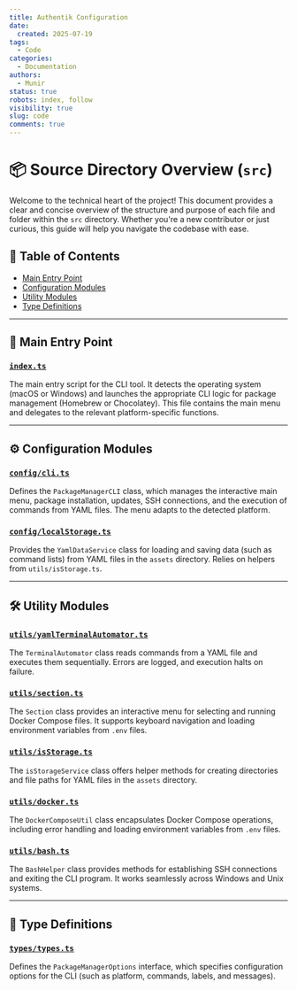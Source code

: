 ```yaml
---
title: Authentik Configuration
date:
  created: 2025-07-19
tags:
  - Code
categories:
  - Documentation
authors:
  - Munir
status: true
robots: index, follow
visibility: true
slug: code
comments: true
---
```


# 📦 Source Directory Overview (`src`)

Welcome to the technical heart of the project! This document provides a clear and concise overview of the structure and purpose of each file and folder within the `src` directory. Whether you're a new contributor or just curious, this guide will help you navigate the codebase with ease.

## <!-- more -->

## 📑 Table of Contents

- [Main Entry Point](#main-entry-point)
- [Configuration Modules](#configuration-modules)
- [Utility Modules](#utility-modules)
- [Type Definitions](#type-definitions)

---

## 🚀 Main Entry Point

### [`index.ts`](../../src/index.ts)

The main entry script for the CLI tool. It detects the operating system (macOS or Windows) and launches the appropriate CLI logic for package management (Homebrew or Chocolatey). This file contains the main menu and delegates to the relevant platform-specific functions.

---

## ⚙️ Configuration Modules

### [`config/cli.ts`](../../src/config/cli.ts)

Defines the `PackageManagerCLI` class, which manages the interactive main menu, package installation, updates, SSH connections, and the execution of commands from YAML files. The menu adapts to the detected platform.

### [`config/localStorage.ts`](../../src/config/localStorage.ts)

Provides the `YamlDataService` class for loading and saving data (such as command lists) from YAML files in the `assets` directory. Relies on helpers from `utils/isStorage.ts`.

---

## 🛠️ Utility Modules

### [`utils/yamlTerminalAutomator.ts`](../../src/utils/yamlTerminalAutomator.ts)

The `TerminalAutomator` class reads commands from a YAML file and executes them sequentially. Errors are logged, and execution halts on failure.

### [`utils/section.ts`](../../src/utils/section.ts)

The `Section` class provides an interactive menu for selecting and running Docker Compose files. It supports keyboard navigation and loading environment variables from `.env` files.

### [`utils/isStorage.ts`](../../src/utils/isStorage.ts)

The `isStorageService` class offers helper methods for creating directories and file paths for YAML files in the `assets` directory.

### [`utils/docker.ts`](../../src/utils/docker.ts)

The `DockerComposeUtil` class encapsulates Docker Compose operations, including error handling and loading environment variables from `.env` files.

### [`utils/bash.ts`](../../src/utils/bash.ts)

The `BashHelper` class provides methods for establishing SSH connections and exiting the CLI program. It works seamlessly across Windows and Unix systems.

---

## 📝 Type Definitions

### [`types/types.ts`](../../src/types/types.ts)

Defines the `PackageManagerOptions` interface, which specifies configuration options for the CLI (such as platform, commands, labels, and messages).
